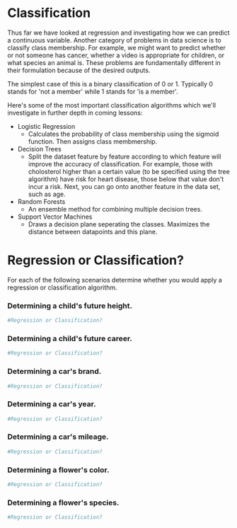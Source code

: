 
# Classification   
Thus far we have looked at regression and investigating how we can predict a continuous variable. Another category of problems in data science is to classify class membership. For example, we might want to predict whether or not someone has cancer, whether a video is appropriate for children, or what species an animal is. These problems are fundamentally different in their formulation because of the desired outputs.
  
The simplest case of this is a binary classification of 0 or 1. Typically 0 stands for 'not a member' while 1 stands for 'is a member'.  

Here's some of the most important classification algorithms which we'll investigate in further depth in coming lessons:  

* Logistic Regression
    * Calculates the probability of class membership using the sigmoid function. Then assigns class membmership.
* Decision Trees
    * Split the dataset feature by feature according to which feature will improve the accuracy of classification. For example, those with cholosterol higher than a certain value (to be specified using the tree algorithm) have risk for heart disease, those below that value don't incur a risk. Next, you can go onto another feature in the data set, such as age. 
* Random Forests
    * An ensemble method for combining multiple decision trees.
* Support Vector Machines
    * Draws a decision plane seperating the classes. Maximizes the distance between datapoints and this plane.

# Regression or Classification?
For each of the following scenarios determine whether you would apply a regression or classification algorithm.

### Determining a child's future height.


```python
#Regression or Classification?
```

### Determining a child's future career.


```python
#Regression or Classification?
```

### Determining a car's brand.


```python
#Regression or Classification?
```

### Determining a car's year.


```python
#Regression or Classification?
```

### Determining a car's mileage.


```python
#Regression or Classification?
```

### Determining a flower's color.


```python
#Regression or Classification?
```

### Determining a flower's species.


```python
#Regression or Classification?
```
